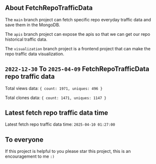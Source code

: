 ## About FetchRepoTrafficData

The `main` branch project can fetch specific repo everyday traffic data and save them in the MongoDB.

The `apis` branch project can expose the apis so that we can get our repo historical traffic data.

The `visualization` branch project is a frontend project that can make the repo traffic data visualization.

## `2022-12-30` To `2025-04-09` FetchRepoTrafficData repo traffic data

Total views data: `{ count: 1971, uniques: 496 }`

Total clones data: `{ count: 1471, uniques: 1147 }`

## Latest fetch repo traffic data time

Latest fetch repo traffic data time: `2025-04-10 01:27:00`

## To everyone

If this project is helpful to you please star this project, this is an encouragement to me `:)`



